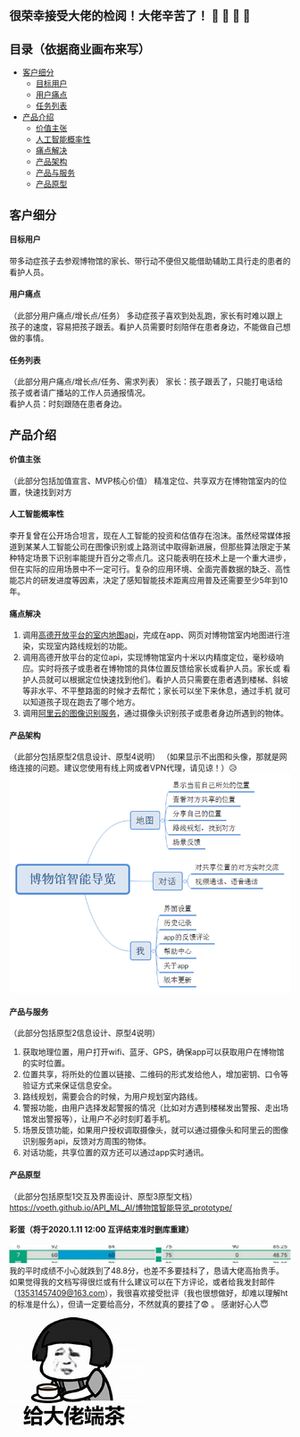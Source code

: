 ## 很荣幸接受大佬的检阅！大佬辛苦了！ :clap:  :clap:  :clap: :clap:
## 目录（依据商业画布来写）
* [客户细分](#客户细分)
  - [目标用户](#目标用户)
  - [用户痛点](#用户痛点)
  - [任务列表](#任务列表)
* [产品介绍](#产品介绍)
  - [价值主张](#价值主张)
  - [人工智能概率性](#人工智能概率性)
  - [痛点解决](#痛点解决)
  - [产品架构](#产品架构)
  - [产品与服务](#产品与服务)
  - [产品原型](#产品原型)
## 客户细分
#### 目标用户
带多动症孩子去参观博物馆的家长、带行动不便但又能借助辅助工具行走的患者的看护人员。
#### 用户痛点
（此部分用户痛点/增长点/任务）
多动症孩子喜欢到处乱跑，家长有时难以跟上孩子的速度，容易把孩子跟丢。看护人员需要时刻陪伴在患者身边，不能做自己想做的事情。
#### 任务列表
（此部分用户痛点/增长点/任务、需求列表）
家长：孩子跟丢了，只能打电话给孩子或者请广播站的工作人员通报情况。  
看护人员：时刻跟随在患者身边。
## 产品介绍
#### 价值主张
（此部分包括加值宣言、MVP核心价值）
精准定位、共享双方在博物馆室内的位置，快速找到对方
#### 人工智能概率性
李开复曾在公开场合坦言，现在人工智能的投资和估值存在泡沫。虽然经常媒体报道到某某人工智能公司在图像识别或上路测试中取得新进展，但那些算法限定于某种特定场景下识别率能提升百分之零点几。这只能表明在技术上是一个重大进步，但在实际的应用场景中不一定可行。复杂的应用环境、全面完善数据的缺乏、高性能芯片的研发进度等因素，决定了感知智能技术距离应用普及还需要至少5年到10年。
####  痛点解决 
1. 调用[高德开放平台的室内地图api](https://lbs.amap.com/getting-started/indoorintro/)，完成在app、网页对博物馆室内地图进行渲染，实现室内路线规划的功能。
2. 调用高德开放平台的定位api，实现博物馆室内十米以内精度定位，毫秒级响应。实时将孩子或患者在博物馆的具体位置反馈给家长或看护人员。家长或
看护人员就可以根据定位快速找到他们。看护人员只需要在患者遇到楼梯、斜坡等非水平、不平整路面的时候才去帮忙；家长可以坐下来休息，通过手机
就可以知道孩子现在跑去了哪个地方。
3. 调用[阿里云的图像识别服务](https://help.aliyun.com/product/53258.html)，通过摄像头识别孩子或患者身边所遇到的物体。
#### 产品架构
（此部分包括原型2信息设计、原型4说明）
（如果显示不出图和头像，那就是网络连接的问题。建议您使用有线上网或者VPN代理，请见谅！）:disappointed_relieved: 
![博物馆智能导览](image/博物馆智能导览.png)
#### 产品与服务
（此部分包括原型2信息设计、原型4说明）
1. 获取地理位置，用户打开wifi、蓝牙、GPS，确保app可以获取用户在博物馆的实时位置。
2. 位置共享，将所处的位置以链接、二维码的形式发给他人，增加密钥、口令等验证方式来保证信息安全。
3. 路线规划，需要会合的时候，为用户规划室内路线。
4. 警报功能，由用户选择发起警报的情况（比如对方遇到楼梯发出警报、走出场馆发出警报等），让用户不必时刻盯着手机。
5. 场景反馈功能，如果用户授权调取摄像头，就可以通过摄像头和阿里云的图像识别服务api，反馈对方周围的物体。
6. 对话功能，共享位置的双方还可以通过app实时通讯。
#### 产品原型
（此部分包括原型1交互及界面设计、原型3原型文档）
https://voeth.github.io/API_ML_AI/博物馆智能导览_prototype/

#### 彩蛋（将于2020.1.11 12:00 互评结束准时删库重建）
![](image/grade.jpg)
我的平时成绩不小心就跌到了48.8分，也差不多要挂科了，恳请大佬高抬贵手。如果觉得我的文档写得很烂或有什么建议可以在下方评论，或者给我发封邮件（13531457409@163.com），我很喜欢接受批评（我也很想做好，却难以理解ht的标准是什么），但请一定要给高分，不然就真的要挂了:fearful: 。 感谢好心人:innocent:

![](image/dalao.jpg)
